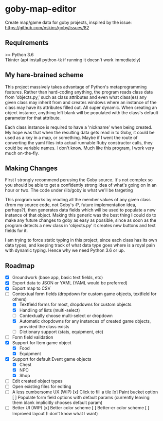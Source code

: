 # goby-map-editor
Create map/game data for goby projects, inspired by the issue: https://github.com/nskins/goby/issues/82 

## Requirements
\>= Python 3.6  
Tkinter (apt install python-tk if running it doesn't work immediately)

## My hare-brained scheme
This project massively takes advantage of Python's metaprogramming features.  Rather than hard-coding anything, the program reads class data from 'objects.py,' such as class attributes and even what class(es) any given class may inherit from and creates windows where an instance of the class may have its attributes filled out.  All super dynamic.  When creating an object instance, anything left blank will be populated with the class's default parameter for that attribute.   
  
Each class instance is required to have a 'nickname' when being created.  My hope was that when the resulting data gets read in to Goby, it could be used as a key in a map, or something.  Maybe if I went the route of converting the yaml files into actual runnable Ruby constructor calls, they could be variable names. I don't know.  Much like this program, I work very much on-the-fly.

## Making Changes
First I strongly recommend perusing the Goby source.  It's not complex so you should be able to get a confidently strong idea of what's going on in an hour or two.  The code under /lib/goby is what we'll be targeting

This program works by reading all the member values of any given class (from my source code, not Goby's :P, future implementation idea, perhaps?), then generates data fields which will be used to populate a new instance of that object.  Making this generic was the best thing I could do to make any future changes to goby as easy as possible, since as soon as the program detects a new class in 'objects.py' it creates new buttons and text fields for it.  
  
I am trying to force static typing in this project, since each class has its own data types, and keeping track of what data type goes where is a royal pain with dynamic typing.  Hence why we need Python 3.6 or up.

## Roadmap
- [x] Groundwork (base app, basic text fields, etc)  
- [x] Export data to JSON or YAML (YAML would be preferred) 
- [x] Export map to CSV 
- [ ] Contextual form fields (dropdown for custom game objects, textfield for others)   
    - [x] Textfield forms for most, dropdowns for custom objects
    - [x] Handling of lists (multi-select)
    - [ ] Contextually choose multi-select or dropdown
  - [x] Automatic dropdowns for any instances of created game objects, provided the class exists  
  - [ ] Dictionary support (stats, equipment, etc)
- [ ] Form field validation  
- [x] Support for Item game object  
  - [x] Food
  - [x] Equipment
- [x] Support for default Event game objects
  - [x] Chest  
  - [x] NPC  
  - [x] Shop
- [ ] Edit created object types
- [ ] Open existing files for editing
- [ ] A less cumbersome UX (WIP)
    [x] Click to fill a tile
    [x] Paint bucket option
    [ ] Populate form field options with default params (currently leaving them blank implicitly chooses default param)
- [ ] Better UI (WIP)
    [x] Better color scheme
    [ ] Better-er color scheme
    [ ] Improved layout (I don't know what I want)
